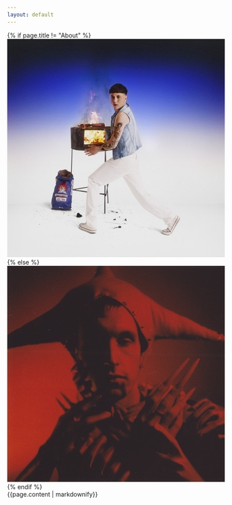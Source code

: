 ```yaml
---
layout: default
---
```


<div class="background-image">
  {% if page.title != "About" %}
    <img src="assets/images/Paco_Amoroso.jpg">
  {% else %}
    <img src="assets/images/Blood-Wizard.png">
  {% endif %}
</div>

<div class="about-page-content">
  {{page.content | markdownify}}
</div>
